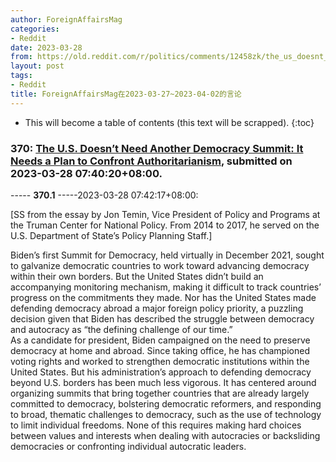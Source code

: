 ```yaml
---
author: ForeignAffairsMag
categories:
- Reddit
date: 2023-03-28
from: https://old.reddit.com/r/politics/comments/12458zk/the_us_doesnt_need_another_democracy_summit_it/
layout: post
tags:
- Reddit
title: ForeignAffairsMag在2023-03-27~2023-04-02的言论
---
```


* This will become a table of contents (this text will be scrapped).
{:toc}

### 370: [The U.S. Doesn’t Need Another Democracy Summit: It Needs a Plan to Confront Authoritarianism](https://old.reddit.com/r/politics/comments/12458zk/the_us_doesnt_need_another_democracy_summit_it/), submitted on 2023-03-28 07:40:20+08:00.

----- __370.1__ -----2023-03-28 07:42:17+08:00:

\[SS from the essay by Jon Temin, Vice President of Policy and Programs at the Truman Center for National Policy. From 2014 to 2017, he served on the U.S. Department of State’s Policy Planning Staff.\]

Biden’s first Summit for Democracy, held virtually in December 2021, sought to galvanize democratic countries to work toward advancing democracy within their own borders. But the United States didn’t build an accompanying monitoring mechanism, making it difficult to track countries’ progress on the commitments they made. Nor has the United States made defending democracy abroad a major foreign policy priority, a puzzling decision given that Biden has described the struggle between democracy and autocracy as “the defining challenge of our time.”  
As a candidate for president, Biden campaigned on the need to preserve democracy at home and abroad. Since taking office, he has championed voting rights and worked to strengthen democratic institutions within the United States. But his administration’s approach to defending democracy beyond U.S. borders has been much less vigorous. It has centered around organizing summits that bring together countries that are already largely committed to democracy, bolstering democratic reformers, and responding to broad, thematic challenges to democracy, such as the use of technology to limit individual freedoms. None of this requires making hard choices between values and interests when dealing with autocracies or backsliding democracies or confronting individual autocratic leaders.

